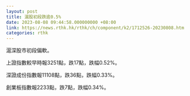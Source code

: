 ```yaml
---
layout: post
title: 滬股初段跌逾0.5%
date: 2023-08-08 09:44:58.000000000 +08:00
link: https://news.rthk.hk/rthk/ch/component/k2/1712526-20230808.htm
categories: rthk
---
```


滬深股市初段偏軟。

上證指數較早時報3251點，跌17點，跌幅0.52%。

深證成份指數報11108點，跌36點，跌幅0.33%。

創業板指數報2233點，跌7點，跌幅0.34%。
